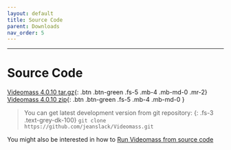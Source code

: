 ```yaml
---
layout: default
title: Source Code
parent: Downloads
nav_order: 5
---
```


---
  
# Source Code

[Videomass 4.0.10 tar.gz](https://github.com/jeanslack/Videomass/archive/refs/tags/v4.0.10.tar.gz){: .btn .btn-green .fs-5 .mb-4 .mb-md-0 .mr-2}
[Videomass 4.0.10 zip](https://github.com/jeanslack/Videomass/archive/refs/tags/v4.0.10.zip){: .btn .btn-green .fs-5 .mb-4 .mb-md-0 } 

> You can get latest development version from git repository:
{: .fs-3 .text-grey-dk-100}
> `git clone https://github.com/jeanslack/Videomass.git`

You might also be interested in how to 
[Run Videomass from source code](https://github.com/jeanslack/Videomass/wiki/Run-Videomass-from-source-code) 
